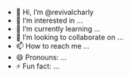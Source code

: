 - 👋 Hi, I’m @revivalcharly
- 👀 I’m interested in ...
- 🌱 I’m currently learning ...
- 💞️ I’m looking to collaborate on ...
- 📫 How to reach me ...
- 😄 Pronouns: ...
- ⚡ Fun fact: ...

<!---
revivalcharly/revivalcharly is a ✨ special ✨ repository because its `README.md` (this file) appears on your GitHub profile.
You can click the Preview link to take a look at your changes.
--->
